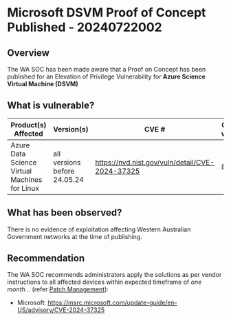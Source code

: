 # Microsoft DSVM Proof of Concept Published - 20240722002

## Overview

The WA SOC has been made aware that a Proof on Concept has been published for an Elevation of Privilege Vulnerability for **Azure Science Virtual Machine (DSVM)**

## What is vulnerable?

| Product(s) Affected                           | Version(s)                   | CVE #                                           | CVSS v4/v3 | Severity |
| --------------------------------------------- | ---------------------------- | ----------------------------------------------- | ---------- | -------- |
| Azure Data Science Virtual Machines for Linux | all versions before 24.05.24 | https://nvd.nist.gov/vuln/detail/CVE-2024-37325 | 8.1        | High     |

## What has been observed?

There is no evidence of exploitation affecting Western Australian Government networks at the time of publishing.

## Recommendation

The WA SOC recommends administrators apply the solutions as per vendor instructions to all affected devices within expected timeframe of *one month...* (refer [Patch Management](../guidelines/patch-management.md)):

- Microsoft: https://msrc.microsoft.com/update-guide/en-US/advisory/CVE-2024-37325
